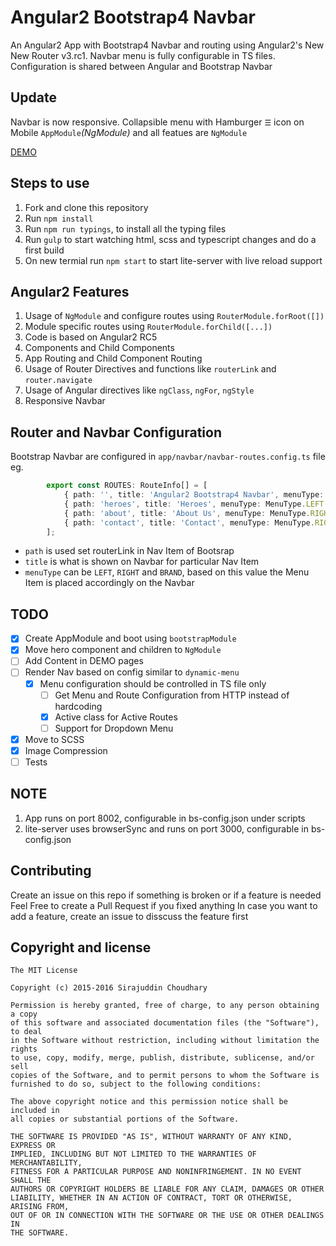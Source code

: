 # Angular2 Bootstrap4 Navbar
An Angular2 App with Bootstrap4 Navbar and routing using Angular2's New New Router v3.rc1. Navbar menu is fully configurable in TS files.
Configuration is shared between Angular and Bootstrap Navbar

## Update
Navbar is now responsive. Collapsible menu with Hamburger `☰` icon on Mobile
`AppModule`_(NgModule)_ and all featues are `NgModule`

[DEMO](http://sirajc.github.io/angular2-bs4-navbar)

## Steps to use
1. Fork and clone this repository
1. Run `npm install`
1. Run `npm run typings`, to install all the typing files
1. Run `gulp` to start watching html, scss and typescript changes and do a first build
1. On new termial run `npm start` to start lite-server with live reload support

## Angular2 Features
1. Usage of `NgModule` and configure routes using `RouterModule.forRoot([])`
1. Module specific routes using `RouterModule.forChild([...])`
1. Code is based on Angular2 RC5
1. Components and Child Components
1. App Routing and Child Component Routing
1. Usage of Router Directives and functions like `routerLink` and `router.navigate`
1. Usage of Angular directives like `ngClass`, `ngFor`, `ngStyle`
1. Responsive Navbar

## Router and Navbar Configuration
Bootstrap Navbar are configured in `app/navbar/navbar-routes.config.ts` file eg.
```typescript
		export const ROUTES: RouteInfo[] = [
			{ path: '', title: 'Angular2 Bootstrap4 Navbar', menuType: MenuType.BRAND },
			{ path: 'heroes', title: 'Heroes', menuType: MenuType.LEFT },
			{ path: 'about', title: 'About Us', menuType: MenuType.RIGHT },
			{ path: 'contact', title: 'Contact', menuType: MenuType.RIGHT }
		];
```
* `path` is used set routerLink in Nav Item of Bootsrap
* `title` is what is shown on Navbar for particular Nav Item
* `menuType` can be `LEFT`, `RIGHT` and `BRAND`, based on this value the Menu Item is placed accordingly on the Navbar

## TODO
- [X] Create AppModule and boot using `bootstrapModule`
- [X] Move hero component and children to `NgModule`
- [ ] Add Content in DEMO pages
- [ ] Render Nav based on config similar to `dynamic-menu`
  - [X] Menu configuration should be controlled in TS file only
	- [ ] Get Menu and Route Configuration from HTTP instead of hardcoding
	- [X] Active class for Active Routes
	- [ ] Support for Dropdown Menu
- [X] Move to SCSS
- [x] Image Compression
- [ ] Tests

## NOTE
1. App runs on port 8002, configurable in bs-config.json under scripts
1. lite-server uses browserSync and runs on port 3000, configurable in bs-config.json

## Contributing

Create an issue on this repo if something is broken or if a feature is needed
Feel Free to create a Pull Request if you fixed anything
In case you want to add a feature, create an issue to disscuss the feature first

## Copyright and license

	The MIT License

	Copyright (c) 2015-2016 Sirajuddin Choudhary

	Permission is hereby granted, free of charge, to any person obtaining a copy
	of this software and associated documentation files (the "Software"), to deal
	in the Software without restriction, including without limitation the rights
	to use, copy, modify, merge, publish, distribute, sublicense, and/or sell
	copies of the Software, and to permit persons to whom the Software is
	furnished to do so, subject to the following conditions:

	The above copyright notice and this permission notice shall be included in
	all copies or substantial portions of the Software.

	THE SOFTWARE IS PROVIDED "AS IS", WITHOUT WARRANTY OF ANY KIND, EXPRESS OR
	IMPLIED, INCLUDING BUT NOT LIMITED TO THE WARRANTIES OF MERCHANTABILITY,
	FITNESS FOR A PARTICULAR PURPOSE AND NONINFRINGEMENT. IN NO EVENT SHALL THE
	AUTHORS OR COPYRIGHT HOLDERS BE LIABLE FOR ANY CLAIM, DAMAGES OR OTHER
	LIABILITY, WHETHER IN AN ACTION OF CONTRACT, TORT OR OTHERWISE, ARISING FROM,
	OUT OF OR IN CONNECTION WITH THE SOFTWARE OR THE USE OR OTHER DEALINGS IN
	THE SOFTWARE.
